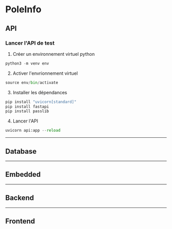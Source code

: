 # PoleInfo

## API
### Lancer l'API de test
1. Créer un environnement virtuel python
```py
python3 -m venv env
```

2. Activer l'envrionnement virtuel
```py
source env/bin/activate
```

3. Installer les dépendances 
```py
pip install "uvicorn[standard]"
pip install fastapi
pip install passlib
```

4. Lancer l'API
```py
uvicorn api:app --reload
```
---
## Database
---
## Embedded
---
## Backend
---
## Frontend
